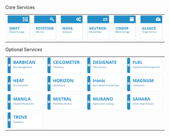 <!-- .slide: data-background-image="images/openstack-cloud-software-vertical-large.png" data-background-size="auto 90%" -->


Core Services
<table>
<tr>
    <td><img src="images/openstack/swift.svg"    ></td>
    <td><img src="images/openstack/keystone.svg" ></td>
    <td><img src="images/openstack/nova.svg"     ></td>
    <td><img src="images/openstack/neutron.svg"  ></td>
    <td><img src="images/openstack/cinder.svg"   ></td>
    <td><img src="images/openstack/glance.svg"   ></td>
</tr>
</table>

Optional Services

<table>
<tr>
    <td><img src="images/openstack/barbican.svg"></td>
    <td><img src="images/openstack/ceilometer.svg"></td>
    <td><img src="images/openstack/designate.svg"></td>
    <td><img src="images/openstack/fuel.svg"></td>
</tr>
<tr>
    <td><img src="images/openstack/heat.svg"></td>
    <td><img src="images/openstack/horizon.svg"></td>
    <td><img src="images/openstack/ironic.svg"></td>
    <td><img src="images/openstack/magnum.svg"></td>
</tr>
<tr>
    <td><img src="images/openstack/manila.svg"></td>
    <td><img src="images/openstack/mistral.svg"></td>
    <td><img src="images/openstack/murano.svg"></td>
    <td><img src="images/openstack/sahara.svg"></td>
</tr>
<tr>
    <td><img src="images/openstack/trove.svg"></td>
</tr>
</table>

